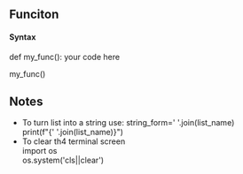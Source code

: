 ## Funciton  
#### Syntax  
def my_func():
    your code here

my_func()

## Notes  
- To turn list into a string use:
    string_form=' '.join(list_name)  
    print(f"{' '.join(list_name)}")  
- To clear th4 terminal screen  
    import os  
    os.system('cls||clear')  

